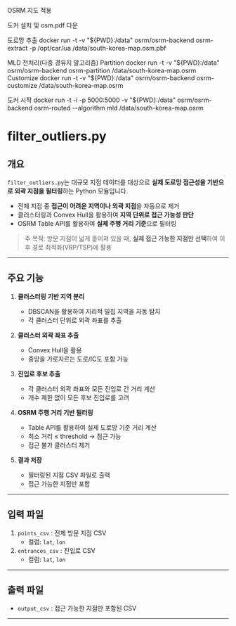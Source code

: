 OSRM 지도 적용

도커 설치 및 osm.pdf 다운

도로망 추출
docker run -t -v "${PWD}:/data" osrm/osrm-backend osrm-extract -p /opt/car.lua /data/south-korea-map.osm.pbf

MLD 전처리(다중 경유지 알고리즘)
Partition
docker run -t -v "${PWD}:/data" osrm/osrm-backend osrm-partition /data/south-korea-map.osrm
Customize
docker run -t -v "${PWD}:/data" osrm/osrm-backend osrm-customize /data/south-korea-map.osrm

도커 시작
docker run -t -i -p 5000:5000 -v "${PWD}:/data" osrm/osrm-backend osrm-routed --algorithm mld /data/south-korea-map.osrm


# filter_outliers.py

## 개요
`filter_outliers.py`는 대규모 지점 데이터를 대상으로 **실제 도로망 접근성을 기반으로 외곽 지점을 필터링**하는 Python 모듈입니다.

- 전체 지점 중 **접근이 어려운 지역이나 외곽 지점**을 자동으로 제거
- 클러스터링과 Convex Hull을 활용하여 **지역 단위로 접근 가능성 판단**
- OSRM Table API를 활용하여 **실제 주행 거리 기준**으로 필터링

> 주 목적: 방문 지점이 넓게 흩어져 있을 때, **실제 접근 가능한 지점만 선택**하여 이후 경로 최적화(VRP/TSP)에 활용

---

## 주요 기능

1. **클러스터링 기반 지역 분리**
   - DBSCAN을 활용하여 지리적 밀집 지역을 자동 탐지
   - 각 클러스터 단위로 외곽 좌표를 추출

2. **클러스터 외곽 좌표 추출**
   - Convex Hull을 활용
   - 중앙을 가로지르는 도로/IC도 포함 가능

3. **진입로 후보 추출**
   - 각 클러스터 외곽 좌표와 모든 진입로 간 거리 계산
   - 개수 제한 없이 모든 후보 진입로를 고려

4. **OSRM 주행 거리 기반 필터링**
   - Table API를 활용하여 실제 도로망 기준 거리 계산
   - 최소 거리 ≤ threshold → 접근 가능
   - 접근 불가 클러스터 제거

5. **결과 저장**
   - 필터링된 지점 CSV 파일로 출력
   - 접근 가능한 지점만 포함

---

## 입력 파일

1. `points_csv` : 전체 방문 지점 CSV
   - 컬럼: `lat`, `lon`
2. `entrances_csv` : 진입로 CSV
   - 컬럼: `lat`, `lon`

---

## 출력 파일

- `output_csv` : 접근 가능한 지점만 포함된 CSV

---